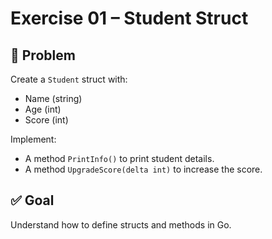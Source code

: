 # Exercise 01 – Student Struct

## 🧩 Problem

Create a `Student` struct with:

- Name (string)
- Age (int)
- Score (int)

Implement:

- A method `PrintInfo()` to print student details.
- A method `UpgradeScore(delta int)` to increase the score.

## ✅ Goal

Understand how to define structs and methods in Go.
